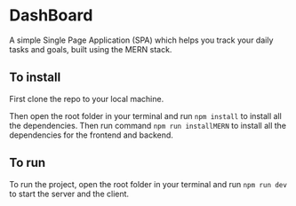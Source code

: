 # DashBoard
A simple Single Page Application (SPA) which helps you track your daily tasks and goals, built using the MERN stack.

## To install
First clone the repo to your local machine.

Then open the root folder in your terminal and run `npm install` to install all the dependencies.
Then run command `npm run installMERN` to install all the dependencies for the frontend and backend.

## To run
To run the project, open the root folder in your terminal and run `npm run dev` to start the server and the client.
